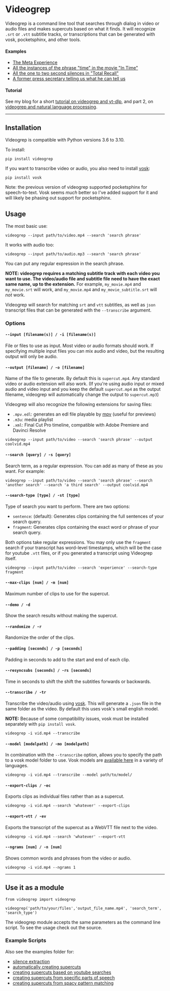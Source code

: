 Videogrep
=========

Videogrep is a command line tool that searches through dialog in video or audio files and makes supercuts based on what it finds. It will recognize `.srt` or `.vtt` subtitle tracks, or transcriptions that can be generated with vosk, pocketsphinx, and other tools.

#### Examples

* [The Meta Experience](https://www.youtube.com/watch?v=nGHbOckpifw)
* [All the instances of the phrase "time" in the movie "In Time"](https://www.youtube.com/watch?v=PQMzOUeprlk)
* [All the one to two second silences in "Total Recall"](https://www.youtube.com/watch?v=qEtEbXVbYJQ)
* [A former press secretary telling us what he can tell us](https://www.youtube.com/watch?v=D7pymdCU5NQ)

#### Tutorial

See my blog for a short [tutorial on videogrep and yt-dlp](https://lav.io/notes/videogrep-tutorial/), and part 2, on [videogrep and natural language processing](https://lav.io/notes/videogrep-and-spacy/).

----

## Installation

Videogrep is compatible with Python versions 3.6 to 3.10.

To install:

```
pip install videogrep
```

If you want to transcribe video or audio, you also need to install [vosk](https://alphacephei.com/vosk/):

```
pip install vosk
```

Note: the previous version of videogrep supported pocketsphinx for speech-to-text. Vosk seems *much* better so I've added support for it and will likely be phasing out support for pocketsphinx.

## Usage

The most basic use:

```
videogrep --input path/to/video.mp4 --search 'search phrase'
```

It works with audio too:
```
videogrep --input path/to/audio.mp3 --search 'search phrase'
```

You can put any regular expression in the search phrase.

**NOTE: videogrep requires a matching subtitle track with each video you want to use. The video/audio file and subtitle file need to have the exact same name, up to the extension.** For example, `my_movie.mp4` and `my_movie.srt` will work, and `my_movie.mp4` and `my_movie_subtitle.srt` will *not* work.

Videogrep will search for matching `srt` and `vtt` subtitles, as well as `json` transcript files that can be generated with the `--transcribe` argument.

### Options

#### `--input [filename(s)] / -i [filename(s)]`

File or files to use as input. Most video or audio formats should work. If specifying multiple input files you can mix audio and video, but the resulting output will only be audio.


#### `--output [filename] / -o [filename]`

Name of the file to generate. By default this is `supercut.mp4`. Any standard video or audio extension will also work. (If you're using audio input or mixed audio and video input and you keep the default `supercut.mp4` as the output filename, videogrep will automatically change the output to `supercut.mp3`)

Videogrep will also recognize the following extensions for saving files:
  * `.mpv.edl`: generates an edl file playable by [mpv](https://mpv.io/) (useful for previews)
  * `.m3u`: media playlist
  * `.xml`: Final Cut Pro timeline, compatible with Adobe Premiere and Davinci Resolve

```
videogrep --input path/to/video --search 'search phrase' --output coolvid.mp4
```


#### `--search [query] / -s [query]`

Search term, as a regular expression. You can add as many of these as you want. For example:

```
videogrep --input path/to/video --search 'search phrase' --search 'another search' --search 'a third search' --output coolvid.mp4
```


#### `--search-type [type] / -st [type]`

Type of search you want to perform. There are two options:

* `sentence`: (default): Generates clips containing the full sentences of your search query.
* `fragment`: Generates clips containing the exact word or phrase of your search query.

Both options take regular expressions. You may only use the `fragment` search if your transcript has word-level timestamps, which will be the case for youtube `.vtt` files, or if you generated a transcript using Videogrep itself.

```
videogrep --input path/to/video --search 'experience' --search-type fragment
```

#### `--max-clips [num] / -m [num]`

Maximum number of clips to use for the supercut.


#### `--demo / -d`

Show the search results without making the supercut.


#### `--randomize / -r`

Randomize the order of the clips.


#### `--padding [seconds] / -p [seconds]`

Padding in seconds to add to the start and end of each clip.

#### `--resyncsubs [seconds] / -rs [seconds]`

Time in seconds to shift the shift the subtitles forwards or backwards.

#### `--transcribe / -tr`

Transcribe the video/audio using [vosk](https://alphacephei.com/vosk/). This will generate a `.json` file in the same folder as the video. By default this uses vosk's small english model.

**NOTE:** Because of some compatibility issues, vosk must be installed separately with `pip install vosk`.

```
videogrep -i vid.mp4 --transcribe
```

#### `--model [modelpath] / -mo [modelpath]`

In combination with the `--transcribe` option, allows you to specify the path to a vosk model folder to use. Vosk models are [available here](https://alphacephei.com/vosk/models) in a variety of languages.

```
videogrep -i vid.mp4 --transcribe --model path/to/model/
```

#### `--export-clips / -ec`

Exports clips as individual files rather than as a supercut.

```
videogrep -i vid.mp4 --search 'whatever' --export-clips
```

#### `--export-vtt / -ev`

Exports the transcript of the supercut as a WebVTT file next to the video.

```
videogrep -i vid.mp4 --search 'whatever' --export-vtt
```

#### `--ngrams [num] / -n [num]`

Shows common words and phrases from the video or audio.

```
videogrep -i vid.mp4 --ngrams 1
```


----


## Use it as a module

```
from videogrep import videogrep

videogrep('path/to/your/files','output_file_name.mp4', 'search_term', 'search_type')
```
The videogrep module accepts the same parameters as the command line script. To see the usage check out the source.

### Example Scripts

Also see the examples folder for:
* [silence extraction](https://github.com/antiboredom/videogrep/blob/master/examples/only_silence.py)
* [automatically creating supercuts](https://github.com/antiboredom/videogrep/blob/master/examples/auto_supercut.py)
* [creating supercuts based on youtube searches](https://github.com/antiboredom/videogrep/blob/master/examples/auto_youtube.py)
* [creating supercuts from specific parts of speech](https://github.com/antiboredom/videogrep/blob/master/examples/parts_of_speech.py)
* [creating supercuts from spacy pattern matching](https://github.com/antiboredom/videogrep/blob/master/examples/pattern_matcher.py)
